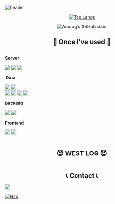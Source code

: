 <!--
**westnowise/westnowise** is a ✨ _special_ ✨ repository because its `README.md` (this file) appears on your GitHub profile.

Here are some ideas to get you started:

- 🔭 I’m currently working on ...
- 🌱 I’m currently learning ...
- 👯 I’m looking to collaborate on ...
- 🤔 I’m looking for help with ...
- 💬 Ask me about ...
- 📫 How to reach me: ...
- 😄 Pronouns: ...
- ⚡ Fun fact: ...
-->
![header](https://capsule-render.vercel.app/api?type=venom&color=auto&height=120&section=header&text=WESTnoWISE&fontSize=50)
<div align="center">

[![Top Langs](https://github-readme-stats.vercel.app/api/top-langs/?username=westnowise)](https://github.com/anuraghazra/github-readme-stats)


![Anurag's GitHub stats](https://github-readme-stats.vercel.app/api?username=westnowise&show_icons=true&theme=dracula)
    
    
    
## 🔨 Once I've used 🔨
<div style="display:flex; flex-direction:column; align-items:flex-start;">
    <!-- Server -->
    <p><strong>Server</strong></p>
    <div>
        <img src="https://img.shields.io/badge/Amazon AWS-232F3E?style=for-the-badge&logo=amazon aws&logoColor=white"> 
        <img src="https://img.shields.io/badge/ubuntu-E95420?style=for-the-badge&logo=ubuntu&logoColor=white"> 
        <img src="https://img.shields.io/badge/linux-FCC624?style=for-the-badge&logo=linux&logoColor=white">        
    </div>
    <!-- Backend -->
    <div>
    <p><strong>Data</strong></p>
        <img src="https://img.shields.io/badge/python-3776AB?style=for-the-badge&logo=python&logoColor=white">
        <img src="https://img.shields.io/badge/mysql-4479A1?style=for-the-badge&logo=mysql&logoColor=white">
    </div>
    <div>
        <img src="https://img.shields.io/badge/scikitlearn-F7931E?style=for-the-badge&logo=scikitlearn&logoColor=white">
        <img src="https://img.shields.io/badge/opencv-5C3EE8?style=for-the-badge&logo=opencv&logoColor=white">
        <img src="https://img.shields.io/badge/tensorflow-FF6F00?style=for-the-badge&logo=tensorflow&logoColor=white">
        <img src="https://img.shields.io/badge/numpy-013243?style=for-the-badge&logo=numpy&logoColor=white">
    </div>
    <!-- Backend -->
    <p><strong>Backend</strong></p>
    <div>  
        <img src="https://img.shields.io/badge/Spring Boot-6DB33F?style=for-the-badge&logo=spring boot&logoColor=white">
        <img src="https://img.shields.io/badge/Django-092E20?style=for-the-badge&logo=Django&logoColor=white"> 
    </div>
    <!-- Frontend -->
    <p><strong>Frontend</strong></p>
    <div>
        <img src="https://img.shields.io/badge/html5-E34F26?style=flat-square&logo=html5&logoColor=white"> 
        <img src="https://img.shields.io/badge/css-1572B6?style=flat-square&logo=css3&logoColor=white"> 
    </div>
    <br>
</div>

## 😈 WEST LOG 😈
<div style="display:flex; flex-direction:row;">
<a href ="https://www.notion.so/westnowise/"></a>

</div>

## 📞 Contact 📞
<div style="display:flex; flex-direction:row;">
    <a href="mailto:suseohyun@gmail.com">
        <img src="https://img.shields.io/badge/Gmail-EA4335?style=for-the-badge&logo=Gmail&logoColor=white"> 
    </a>
<!--     <a href="https://www.instagram.com/j.westnowise">
        <img src="https://img.shields.io/badge/Instagram-E4405F?style=for-the-badge&logo=Instagram&logoColor=white"> 
    </a> -->
</div>
</div>

[![Hits](https://hits.seeyoufarm.com/api/count/incr/badge.svg?url=https%3A%2F%2Fgithub.com%2Fwestnowise&count_bg=%23EAD9E9&title_bg=%23000000&icon=mcdonalds.svg&icon_color=%23FADEF2&title=+west&edge_flat=false)](https://hits.seeyoufarm.com)
